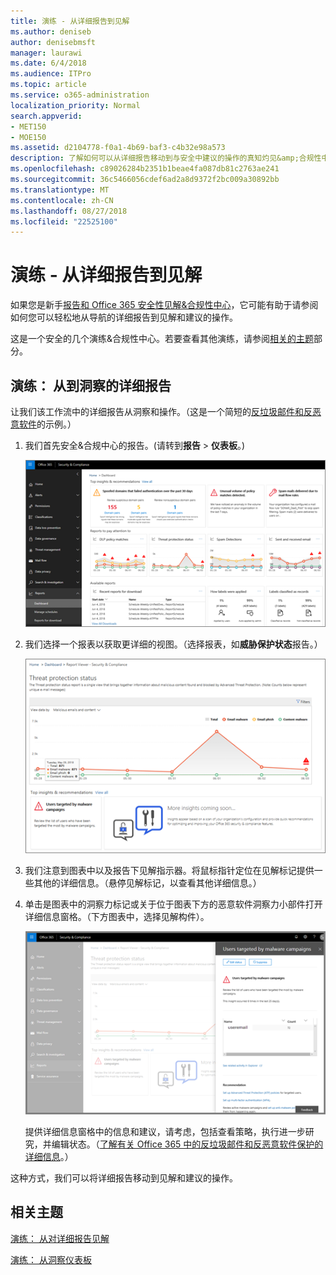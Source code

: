 ```yaml
---
title: 演练 - 从详细报告到见解
ms.author: deniseb
author: denisebmsft
manager: laurawi
ms.date: 6/4/2018
ms.audience: ITPro
ms.topic: article
ms.service: o365-administration
localization_priority: Normal
search.appverid:
- MET150
- MOE150
ms.assetid: d2104778-f0a1-4b69-baf3-c4b32e98a573
description: 了解如何可以从详细报告移动到与安全中建议的操作的真知灼见&amp;合规性中心。
ms.openlocfilehash: c89026284b2351b1beae4fa087db81c2763ae241
ms.sourcegitcommit: 36c5466056cdef6ad2a8d9372f2bc009a30892bb
ms.translationtype: MT
ms.contentlocale: zh-CN
ms.lasthandoff: 08/27/2018
ms.locfileid: "22525100"
---
```

# <a name="walkthrough---from-a-detailed-report-to-an-insight"></a>演练 - 从详细报告到见解

如果您是新手[报告和 Office 365 安全性见解&amp;合规性中心](reports-and-insights-in-security-and-compliance.md)，它可能有助于请参阅如何您可以轻松地从导航的详细报告到见解和建议的操作。 
  
这是一个安全的几个演练&amp;合规性中心。若要查看其他演练，请参阅[相关的主题](#related-topics)部分。 
  
## <a name="walkthrough-from-a-detailed-report-to-an-insight"></a>演练： 从到洞察的详细报告

让我们该工作流中的详细报告从洞察和操作。（这是一个简短的[反垃圾邮件和反恶意软件](anti-spam-and-anti-malware-protection.md)的示例。） 
  
1. 我们首先安全&amp;合规中心的报告。(请转到**报告** \> **仪表板**。)
    
    ![安全中&amp;合规性中心中，转到报告\>仪表板](media/68f3bb7c-b4f7-4cca-904b-478643a93c94.png)
  
2. 我们选择一个报表以获取更详细的视图。（选择报表，如**威胁保护状态**报告。） 
    
    ![显示见解威胁保护状态报告](media/f47d7dbd-816a-47ba-b8db-53919fbed192.png)
  
3. 我们注意到图表中以及报告下见解指示器。将鼠标指针定位在见解标记提供一些其他的详细信息。（悬停见解标记，以查看其他详细信息。）
    
4. 单击是图表中的洞察力标记或关于位于图表下方的恶意软件洞察力小部件打开详细信息窗格。（下方图表中，选择见解构件）。
    
    ![深入了解关于恶意软件的详细信息](media/2c8bccc5-ca4e-4bb9-ad4c-55fcee0535b7.png)
  
    提供详细信息窗格中的信息和建议，请考虑，包括查看策略，执行进一步研究，并编辑状态。（[了解有关 Office 365 中的反垃圾邮件和反恶意软件保护的详细信息](anti-spam-and-anti-malware-protection.md)。）
    
这种方式，我们可以将详细报告移动到见解和建议的操作。 
  
## <a name="related-topics"></a>相关主题

[演练： 从对详细报告见解](from-an-insight-to-a-detailed-report.md)
  
[演练： 从洞察仪表板](from-a-dashboard-to-an-insight.md)
  

